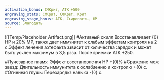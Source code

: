 ```yaml
---
activation_bonus: СМКрит, АТК +500
engraving_stats: СМКрит, СФКрит, Крит
engraving_stage_bonus: АТК, Свирепость, HP
source: Благодать
---
```

![[Temp/Placeholder_Artifact.png]]
#Активный скилл
Восстанавливает {0} HP и 20% MP, также дает иммунитет к слабым эффектам контроля на 2 с.Эффект лечения артефакта зависит от количества зарядок и может быть усилен максимум в 3,5 раза.
После приемки АТК +250.

#Лучезарное пламя: 
Эффект восстановления HP +{0}%
#Сражение меж звезд: 
Длительность иммунитета к ослаблению и контролю +{0} с.
#Огненная глушь: 
Перезарядка навыка -{0} с.
